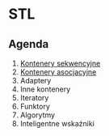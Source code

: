 # STL

## Agenda

1. <a href="1.kontenery_sekwencyjne.md">Kontenery sekwencyjne</a>
2. <a href="2.kontenery_asocjacyjne.md">Kontenery asocjacyjne</a>
3. Adaptery
4. Inne kontenery
5. Iteratory
6. Funktory
7. Algorytmy
8. Inteligentne wskaźniki